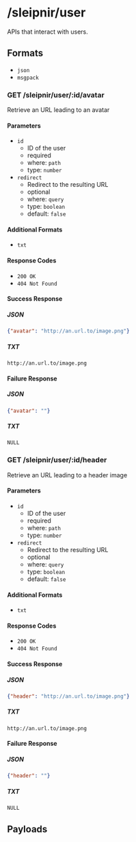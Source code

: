 # /sleipnir/user

APIs that interact with users.

## Formats

- `json`
- `msgpack`

### GET /sleipnir/user/:id/avatar

Retrieve an URL leading to an avatar

#### Parameters

- `id`
  - ID of the user
  - required
  - where: `path`
  - type: `number`
- `redirect`
  - Redirect to the resulting URL
  - optional
  - where: `query`
  - type: `boolean`
  - default: `false`

#### Additional Formats

- `txt`

#### Response Codes

- `200 OK`
- `404 Not Found`

#### Success Response

##### JSON

```json
{"avatar": "http://an.url.to/image.png"}
```

##### TXT
```plain
http://an.url.to/image.png
```

#### Failure Response

##### JSON

```json
{"avatar": ""}
```

##### TXT

```
NULL
```

### GET /sleipnir/user/:id/header

Retrieve an URL leading to a header image

#### Parameters

- `id`
  - ID of the user
  - required
  - where: `path`
  - type: `number`
- `redirect`
  - Redirect to the resulting URL
  - optional
  - where: `query`
  - type: `boolean`
  - default: `false`

#### Additional Formats

- `txt`

#### Response Codes

- `200 OK`
- `404 Not Found`

#### Success Response

##### JSON

```json
{"header": "http://an.url.to/image.png"}
```

##### TXT
```plain
http://an.url.to/image.png
```

#### Failure Response

##### JSON

```json
{"header": ""}
```

##### TXT

```
NULL
```

## Payloads
